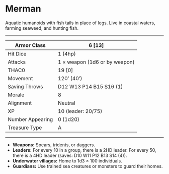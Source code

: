 # Merman

Aquatic humanoids with fish tails in place of legs. Live in coastal waters, farming seaweed, and hunting fish.

------

| Armor Class     | 6 [13]                        |
| ---------------- | ----------------------------- |
| Hit Dice         | 1 (4hp)                       |
| Attacks          | 1 × weapon (1d6 or by weapon) |
| THAC0            | 19 [0]                        |
| Movement         | 120’ (40’)                    |
| Saving Throws    | D12 W13 P14 B15 S16 (1)       |
| Morale           | 8                             |
| Alignment        | Neutral                       |
| XP               | 10 (leader: 20/75)            |
| Number Appearing | 0 (1d20)                      |
| Treasure Type    | A                             |

------

- **Weapons:** Spears, tridents, or daggers.
- **Leaders:** For every 10 in a group, there is a 2HD leader. For every 50, there is a 4HD leader (saves: D10 W11 P12 B13 S14 (4)).
- **Underwater villages:** Home to 1d3 × 100 individuals.
- **Guardians:** Use trained sea creatures or monsters to guard their homes.